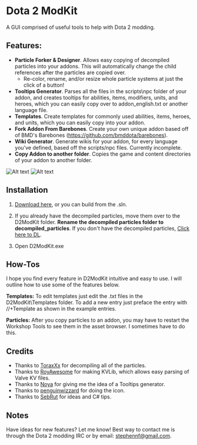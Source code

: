 # Dota 2 ModKit

A GUI comprised of useful tools to help with Dota 2 modding.

## Features:
* **Particle Forker & Designer**. Allows easy copying of decompiled particles into your addons. This will automatically change the child references after the particles are copied over.
  * Re-color, rename, and/or resize whole particle systems at just the click of a button!
* **Tooltips Generator**. Parses all the files in the scripts\npc folder of your addon, and creates tooltips for abilities, items, modifiers, units, and heroes, which you can easily copy over to addon_english.txt or another language file.
* **Templates**. Create templates for commonly used abilities, items, heroes, and units, which you can easily copy into your addon.
* **Fork Addon From Barebones**. Create your own unique addon based off of BMD's Barebones (https://github.com/bmddota/barebones).
* **Wiki Generator**. Generate wikis for your addon, for every language you've defined, based off the scripts/npc files. Currently incomplete.
* **Copy Addon to another folder**. Copies the game and content directories of your addon to another folder.

![Alt text](http://i.imgur.com/MRE7R3E.png)
![Alt text](http://i.imgur.com/0Ev0Pof.png)

## Installation

1. [Download here](https://github.com/Myll/Dota-2-ModKit/releases), or you can build from the .sln.

2. If you already have the decompiled particles, move them over to the D2ModKit folder. **Rename the decompiled particles folder to decompiled_particles**. If you don't have the decompiled particles, [Click here to DL](https://mega.co.nz/#!cpgkSQbY!_xjYFGgkL2yhv0l8MPjEfESjN7B1S0cVP-QXsx3c-7M).

3. Open D2ModKit.exe

## How-Tos

I hope you find every feature in D2ModKit intuitive and easy to use. I will outline how to use some of the features below.

**Templates:** To edit templates just edit the .txt files in the D2ModKit\Templates folder. To add a new entry just preface the entry with //+Template as shown in the example entries.

**Particles:** After you copy particles to an addon, you may have to restart the Workshop Tools to see them in the asset browser. I sometimes have to do this.

## Credits

* Thanks to [ToraxXx](https://github.com/toraxxx) for decompiling all of the particles.
* Thanks to [RoyAwesome](https://github.com/RoyAwesome) for making KVLib, which allows easy parsing of Valve KV files.
* Thanks to [Noya](https://github.com/MNoya) for giving me the idea of a Tooltips generator.
* Thanks to [penguinwizzard](https://github.com/Penguinwizzard) for doing the icon.
* Thanks to [SebRut](https://github.com/sebrut) for ideas and C# tips.

## Notes

Have ideas for new features? Let me know! Best way to contact me is through the Dota 2 modding IRC or by email: stephennf@gmail.com.
